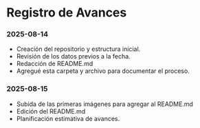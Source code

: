 # Registro de Avances

### 2025-08-14
- Creación del repositorio y estructura inicial.
- Revisión de los datos previos a la fecha.
- Redacción de README.md
- Agregué esta carpeta y archivo para documentar el proceso.

### 2025-08-15
- Subida de las primeras imágenes para agregar al README.md
- Edición del README.md
- Planificación estimativa de avances.
